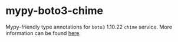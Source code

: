 # mypy-boto3-chime

Mypy-friendly type annotations for `boto3` 1.10.22 `chime` service.
More information can be found [here](https://github.com/vemel/mypy_boto3).